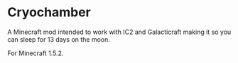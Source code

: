 Cryochamber
===========

A Minecraft mod intended to work with IC2 and Galacticraft making it so you can sleep for 13 days on the moon.


For Minecraft 1.5.2.
